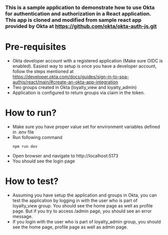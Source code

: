 ### This is a sample application to demonstrate how to use Okta for authentication and authorization in a React application. This app is cloned and modified from sample react app provided by Okta at https://github.com/okta/okta-auth-js.git

# Pre-requisites

- Okta developer account with a registered application (Make sure OIDC is enabled). Easiest way to setup is once you have a developer account, follow the steps mentioned at https://developer.okta.com/docs/guides/sign-in-to-spa-authjs/react/main/#create-an-okta-app-integration
- Two groups created in Okta (loyalty_view and loyalty_admin)
- Application is configured to return groups via claim in the token. 

# How to run?

- Make sure you have proper value set for environment variables defined in .env file
- Run following command
  ```
  npm run dev
  ```
- Open browser and navigate to http://localhost:5173
- You should see the login page

# How to test?
- Assuming you have setup the application and groups in Okta, you can test the application by logging in with the user who is part of loyalty_view group. You should see the home page as well as profile page. But if you try to access /admin page, you should see an error message.
- If you login with the user who is part of loyalty_admin group, you should see the home page, profile page as well as admin page.